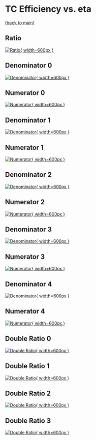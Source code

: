 # TC Efficiency vs. eta

[[back to main](./)]



## Ratio

[![Ratio](../mtv/var/TC_vtr_0_0_eff_eta.png){ width=600px }](../mtv/var/TC_vtr_0_0_eff_eta.pdf)

## Denominator 0

[![Denominator](../mtv/den/TC_vtr_0_0_eff_eta_den0.png){ width=600px }](../mtv/den/TC_vtr_0_0_eff_eta_den0.pdf)

## Numerator 0

[![Numerator](../mtv/num/TC_vtr_0_0_eff_eta_num0.png){ width=600px }](../mtv/num/TC_vtr_0_0_eff_eta_num0.pdf)

## Denominator 1

[![Denominator](../mtv/den/TC_vtr_0_0_eff_eta_den1.png){ width=600px }](../mtv/den/TC_vtr_0_0_eff_eta_den1.pdf)

## Numerator 1

[![Numerator](../mtv/num/TC_vtr_0_0_eff_eta_num1.png){ width=600px }](../mtv/num/TC_vtr_0_0_eff_eta_num1.pdf)

## Denominator 2

[![Denominator](../mtv/den/TC_vtr_0_0_eff_eta_den2.png){ width=600px }](../mtv/den/TC_vtr_0_0_eff_eta_den2.pdf)

## Numerator 2

[![Numerator](../mtv/num/TC_vtr_0_0_eff_eta_num2.png){ width=600px }](../mtv/num/TC_vtr_0_0_eff_eta_num2.pdf)

## Denominator 3

[![Denominator](../mtv/den/TC_vtr_0_0_eff_eta_den3.png){ width=600px }](../mtv/den/TC_vtr_0_0_eff_eta_den3.pdf)

## Numerator 3

[![Numerator](../mtv/num/TC_vtr_0_0_eff_eta_num3.png){ width=600px }](../mtv/num/TC_vtr_0_0_eff_eta_num3.pdf)

## Denominator 4

[![Denominator](../mtv/den/TC_vtr_0_0_eff_eta_den4.png){ width=600px }](../mtv/den/TC_vtr_0_0_eff_eta_den4.pdf)

## Numerator 4

[![Numerator](../mtv/num/TC_vtr_0_0_eff_eta_num4.png){ width=600px }](../mtv/num/TC_vtr_0_0_eff_eta_num4.pdf)

## Double Ratio 0

[![Double Ratio](../mtv/ratio/TC_vtr_0_0_eff_eta_ratio0.png){ width=600px }](../mtv/ratio/TC_vtr_0_0_eff_eta_ratio0.pdf)

## Double Ratio 1

[![Double Ratio](../mtv/ratio/TC_vtr_0_0_eff_eta_ratio1.png){ width=600px }](../mtv/ratio/TC_vtr_0_0_eff_eta_ratio1.pdf)

## Double Ratio 2

[![Double Ratio](../mtv/ratio/TC_vtr_0_0_eff_eta_ratio2.png){ width=600px }](../mtv/ratio/TC_vtr_0_0_eff_eta_ratio2.pdf)

## Double Ratio 3

[![Double Ratio](../mtv/ratio/TC_vtr_0_0_eff_eta_ratio3.png){ width=600px }](../mtv/ratio/TC_vtr_0_0_eff_eta_ratio3.pdf)

